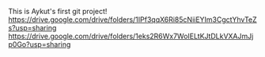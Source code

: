 This is Aykut's first git project!
https://drive.google.com/drive/folders/1IPf3qqX6Ri85cNiiEYIm3CgctYhvTeZs?usp=sharing
https://drive.google.com/drive/folders/1eks2R6Wx7WoIELtKJtDLkVXAJmJjp0Go?usp=sharing
